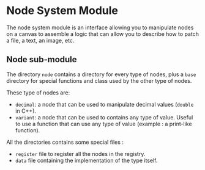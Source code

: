 # Node System Module

The node system module is an interface allowing you to manipulate nodes on a canvas 
to assemble a logic that can allow you to describe how to patch a file, a text,
an image, etc.

## Node sub-module

The directory `node` contains a directory for every type of nodes, plus a `base` 
directory for special functions and class used by the other type of nodes.

These type of nodes are:
- `decimal`: a node that can be used to manipulate decimal values (`double` in C++).
- `variant`: a node that can be used to contains any type of value. Useful to
  use a function that can use any type of value (example : a print-like function).

All the directories contains some special files : 
- `register` file to register all the nodes in the registry.
- `data` file containing the implementation of the type itself.

